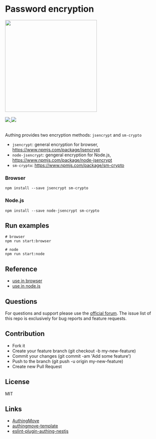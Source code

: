 # Password encryption

<div>
  <img width="300" src="https://files.authing.co/authing-console/authing-logo-new-20210924.svg" />
</div>

<br />

<div>
  <a href="https://forum.authing.cn/" target="_blank">
    <img src="https://img.shields.io/badge/chat-forum-blue" />
  </a>
  <a href="https://github.com/Authing/password-encryption" target="_blank">
    <img src="https://img.shields.io/badge/License-MIT-success" />
  </a>
</div>

<br />

Authing provides two encryption methods: `jsencrypt` and `sm-crypto`

- `jsencrypt`: general encryption for browser, https://www.npmjs.com/package/jsencrypt
- `node-jsencrypt`: gengeral encryption for Node.js, https://www.npmjs.com/package/node-jsencrypt
- `sm-crypto`: https://www.npmjs.com/package/sm-crypto

### Browser

``` shell
npm install --save jsencrypt sm-crypto
```

### Node.js

``` shell
npm install --save node-jsencrypt sm-crypto
```
## Run examples
``` shell
# browser
npm run start:browser

# node
npm run start:node
```

## Reference

- [use in browser](./browser/lib.js)
- [use in node.js](./node/lib.js)

## Questions

For questions and support please use the [official forum](https://forum.authing.cn/). The issue list of this repo is exclusively for bug reports and feature requests.

## Contribution

- Fork it
- Create your feature branch (git checkout -b my-new-feature)
- Commit your changes (git commit -am 'Add some feature')
- Push to the branch (git push -u origin my-new-feature)
- Create new Pull Request

## License

MIT

## Links

- [AuthingMove](https://github.com/Authing/AuthingMove)
- [authingmove-template](https://github.com/Authing/authingmove-template)
- [eslint-plugin-authing-nestjs](https://github.com/authing/eslint-plugin-authing-nestjs/)
